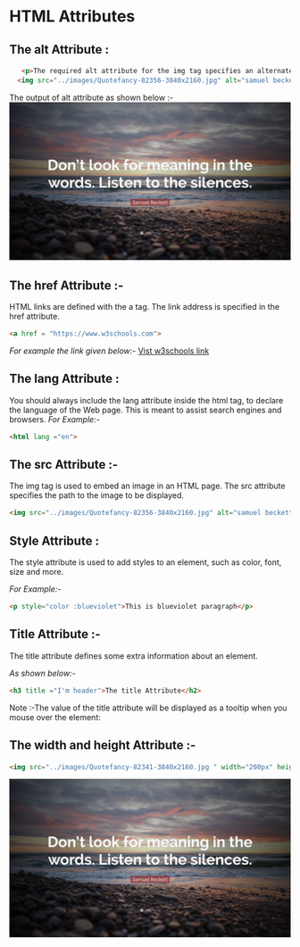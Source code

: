 # HTML Attributes

## The alt Attribute :

```HTML
   <p>The required alt attribute for the img tag specifies an alternate text for an image, if the image for some reason cannot be displayed. This can be due to a slow connection, or an error in the src attribute, or if the user uses a screen reader.</p>
  <img src="../images/Quotefancy-82356-3840x2160.jpg" alt="samuel beckett">
```

The output of alt attribute as shown below :-
![samuel beckett](/images/Quotefancy-82341-3840x2160.jpg)

## The href Attribute :-

HTML links are defined with the a tag. The link address is specified in the href attribute.
```html
<a href = "https://www.w3schools.com">
```

_For example the link given below:-_
[Vist w3schools link](https://www.w3schools.com)

## The lang Attribute :

You should always include the lang attribute inside the html tag, to declare the language of the Web page. This is meant to assist search engines and browsers.
_For Example:-_

```HTML
<html lang ="en">
```

## The src Attribute :-

The img tag is used to embed an image in an HTML page. The src attribute specifies the path to the image to be displayed.

```html
<img src="../images/Quotefancy-82356-3840x2160.jpg" alt="samuel beckett" />
```

## Style Attribute :

The style attribute is used to add styles to an element, such as color, font, size and more.

_For Example:-_

```html
<p style="color :blueviolet">This is blueviolet paragraph</p>
```

## Title Attribute :-

The title attribute defines some extra information about an element.

_As shown below:-_

```html
<h3 title ="I'm header">The title Attribute</h2>
```

Note :-The value of the title attribute will be displayed as a tooltip when you mouse over the element:

## The width and height Attribute :-

```html
<img src="../images/Quotefancy-82341-3840x2160.jpg " width="200px" height = "100px" />
```

![hello](../images/Quotefancy-82341-3840x2160.jpg)

